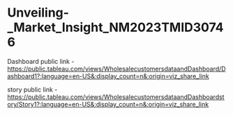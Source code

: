 # Unveiling-_Market_Insight_NM2023TMID30746


Dashboard public link - https://public.tableau.com/views/WholesalecustomersdataandDashboard/Dashboard1?:language=en-US&:display_count=n&:origin=viz_share_link


 story public link - https://public.tableau.com/views/WholesalecustomersdataandDashboardstory/Story1?:language=en-US&:display_count=n&:origin=viz_share_link
